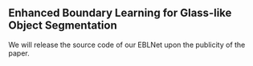 ## Enhanced Boundary Learning for Glass-like Object Segmentation
We will release the source code of our EBLNet upon the publicity of the paper.